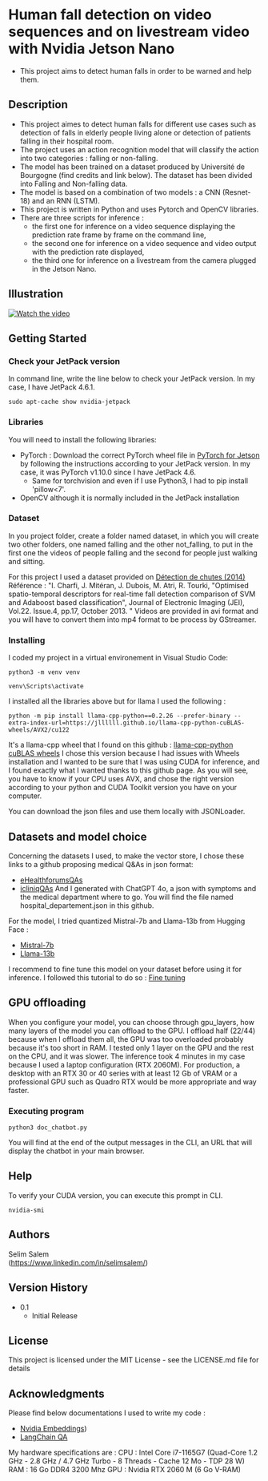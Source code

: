 # Human fall detection on video sequences and on livestream video with Nvidia Jetson Nano
* This project aims to detect human falls in order to be warned and help them.
  
## Description

* This project aimes to detect human falls for different use cases such as detection of falls in elderly people living alone or detection of patients falling in their hospital room.
* The project uses an action recognition model that will classify the action into two categories : falling or non-falling. 
* The model has been trained on a dataset produced by Université de Bourgogne (find credits and link below). The dataset has been divided into Falling and Non-falling data.
* The model is based on a combination of two models : a CNN (Resnet-18) and an RNN (LSTM).
* This project is written in Python and uses Pytorch and OpenCV libraries.
* There are three scripts for inference :
  * the first one for inference on a video sequence displaying the prediction rate frame by frame on the command line,
  * the second one for inference on a video sequence and video output with the prediction rate displayed,
  * the third one for inference on a livestream from the camera plugged in the Jetson Nano.

## Illustration

[![Watch the video](https://img.youtube.com/vi/OjoA3c8PRKA/0.jpg)](https://www.youtube.com/watch?v=OjoA3c8PRKA)

## Getting Started

### Check your JetPack version
In command line, write the line below to check your JetPack version. In my case, I have JetPack 4.6.1.
```
sudo apt-cache show nvidia-jetpack
```

### Libraries

You will need to install the following libraries:
* PyTorch : Download the correct PyTorch wheel file in [PyTorch for Jetson](https://forums.developer.nvidia.com/t/pytorch-for-jetson/72048) by following the instructions according to your JetPack version. In my case, it was PyTorch v1.10.0 since I have JetPack 4.6.
  * Same for torchvision and even if I use Python3, I had to pip install 'pillow<7'.
* OpenCV although it is normally included in the JetPack installation

### Dataset

In you project folder, create a folder named dataset, in which you will create two other folders, one named falling and the other not_falling, to put in the first one the videos of people falling and the second for people just walking and sitting. 

For this project I used a dataset provided on [Détection de chutes (2014)](https://search-data.ubfc.fr/ub/FR-13002091000019-2024-04-09_Fall-Detection-Dataset.html)
Référence : "I. Charfi, J. Mitéran, J. Dubois, M. Atri, R. Tourki, "Optimised spatio-temporal descriptors for real-time fall detection comparison of SVM and Adaboost based classification", Journal of Electronic Imaging (JEI), Vol.22. Issue.4, pp.17, October 2013. "
Videos are provided in avi format and you will have to convert them into mp4 format to be process by GStreamer. 

### Installing

I coded my project in a virtual environement in Visual Studio Code:
```
python3 -m venv venv
```
```
venv\Scripts\activate
```
I installed all the libraries above but for llama I used the following : 
```
python -m pip install llama-cpp-python==0.2.26 --prefer-binary --extra-index-url=https://jllllll.github.io/llama-cpp-python-cuBLAS-wheels/AVX2/cu122
```
It's a llama-cpp wheel that I found on this github : [llama-cpp-python cuBLAS wheels](https://github.com/jllllll/llama-cpp-python-cuBLAS-wheels)
I chose this version because I had issues with Wheels installation and I wanted to be sure that I was using CUDA for inference, and I found exactly what I wanted thanks to this github page. As you will see, you have to know if your CPU uses AVX, and chose the right version according to your python and CUDA Toolkit version you have on your computer.

You can download the json files and use them locally with JSONLoader.

## Datasets and model choice
Concerning the datasets I used, to make the vector store, I chose these links to a github proposing medical Q&As in json format: 
* [eHealthforumsQAs](https://github.com/LasseRegin/medical-question-answer-data/blob/master/ehealthforumQAs.json)
* [icliniqQAs](https://github.com/LasseRegin/medical-question-answer-data/blob/master/icliniqQAs.json)
And I generated with ChatGPT 4o, a json with symptoms and the medical department where to go. You will find the file named hospital_departement.json in this github.

For the model, I tried quantized Mistral-7b and Llama-13b from Hugging Face :
* [Mistral-7b](bhttps://huggingface.co/TheBloke/Mistral-7B-OpenOrca-GGUF)
* [Llama-13b](https://huggingface.co/TheBloke/Llama-2-13B-chat-GGUF)

I recommend to fine tune this model on your dataset before using it for inference. I followed this tutorial to do so :
[Fine tuning](https://rentry.org/cpu-lora#appendix-a-hardware-requirements)

## GPU offloading
When you configure your model, you can choose through gpu_layers, how many layers of the model you can offload to the GPU. I offload half (22/44) because when I offload them all, the GPU was too overloaded probably because it's too short in RAM. I tested only 1 layer on the GPU and the rest on the CPU, and it was slower. The inference took 4 minutes in my case because I used a laptop configuration (RTX 2060M). For production, a desktop with an RTX 30 or 40 series with at least 12 Gb of VRAM or a professional GPU such as Quadro RTX would be more appropriate and way faster. 

### Executing program

```
python3 doc_chatbot.py
```
You will find at the end of the output messages in the CLI, an URL that will display the chatbot in your main browser.

## Help

To verify your CUDA version, you can execute this prompt in CLI.
```
nvidia-smi
```

## Authors

Selim Salem  
(https://www.linkedin.com/in/selimsalem/)

## Version History

* 0.1
    * Initial Release

## License

This project is licensed under the MIT License - see the LICENSE.md file for details

## Acknowledgments

Please find below documentations I used to write my code : 
* [Nvidia Embeddings](https://nvidia.github.io/GenerativeAIExamples/latest/notebooks/10_RAG_for_HTML_docs_with_Langchain_NVIDIA_AI_Endpoints.html))
* [LangChain QA](https://python.langchain.com/v0.2/docs/tutorials/local_rag/)

My hardware specifications are :
CPU : Intel Core i7-1165G7 (Quad-Core 1.2 GHz - 2.8 GHz / 4.7 GHz Turbo - 8 Threads - Cache 12 Mo - TDP 28 W) 
RAM : 16 Go DDR4 3200 Mhz
GPU : Nvidia RTX 2060 M (6 Go V-RAM)
